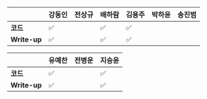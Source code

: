|              | 강동인 |        전상규      | 배하람 | 김용주 | 박하윤 | 송진범 |
| ------------ | ------ | ----------------- | ------ | ------ | ------ | ------ |
| **코드**     |✅|| :white_check_mark: | :white_check_mark:       |        |        |
| **Write-up** |✅|| :white_check_mark: | :white_check_mark:       |        |        |

|              | 유예찬 | 전병운 | 지승윤 |
| ------------ | ------ | ------ | ------ |
| **코드**     | :white_check_mark: || :white_check_mark: |  |        |
| **Write-up** | :white_check_mark: || :white_check_mark: |      |        |

